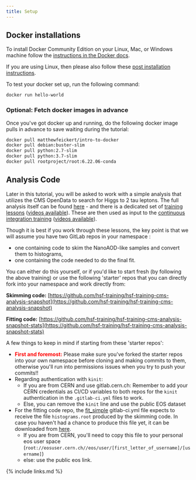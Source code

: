 ```yaml
---
title: Setup
---
```


## Docker installations

To install Docker Community Edition on your Linux, Mac, or Windows machine follow the [instructions in the Docker docs](https://docs.docker.com/install/).

If you are using Linux, then please also follow these [post installation instructions](https://docs.docker.com/engine/install/linux-postinstall/).

To test your docker set up, run the following command:

~~~bash
docker run hello-world
~~~

### Optional: Fetch docker images in advance

Once you've got docker up and running, do the following docker image pulls in advance to save waiting during the tutorial:

~~~bash
docker pull matthewfeickert/intro-to-docker
docker pull debian:buster-slim
docker pull python:2.7-slim
docker pull python:3.7-slim
docker pull rootproject/root:6.22.06-conda
~~~

## Analysis Code

Later in this tutorial, you will be asked to work with a simple analysis that utilizes the CMS OpenData to search for Higgs to 2 tau leptons.
The full analysis itself can be found [here](https://github.com/hsf-training/hsf-training-cms-analysis) - and there is a dedicated set of [training lessons](https://hsf-training.github.io/hsf-training-cms-analysis-webpage/index.html) ([videos available](https://www.youtube.com/watch?v=gplMywJAFDI&list=PLKZ9c4ONm-Vk0wnDKaaovoEkOk3PVdL0V)).
These are then used as input to the [continuous integration training](https://hsf-training.github.io/hsf-training-cicd/) ([videos available](https://www.youtube.com/watch?v=NcVGX8zWzQY&list=PLKZ9c4ONm-VmmTObyNWpz4hB3Hgx8ZWSb)).

Though it is best if you work through these lessons, the key point is that we will assume you have two GitLab repos in your namespace :

* one containing code to skim the NanoAOD-like samples and convert them to histograms,
* one  containing the code needed to do the final fit.

You can either do this yourself, or if you'd like to start fresh (by following the above training) or use the following  'starter' repos that you can directly fork into your namespace and work directly from:

**Skimming code:** [https://github.com/hsf-training/hsf-training-cms-analysis-snapshot](https://github.com/hsf-training/hsf-training-cms-analysis-snapshot)

**Fitting code:** [https://github.com/hsf-training/hsf-training-cms-analysis-snapshot-stats](https://github.com/hsf-training/hsf-training-cms-analysis-snapshot-stats)

A few things to keep in mind if starting from these 'starter repos':

* **<font color="red">First and foremost:</font>** Please make sure you've forked the starter repos into your own namespace before cloning and making commits to them, otherwise you'll run into permissions issues when you try to push your commits!!
* Regarding authentication with ``kinit``:
  * If you are from CERN and use gitlab.cern.ch: Remember to add your CERN credentials as CI/CD variables to
    both repos for the `kinit` authentication in the `.gitlab-ci.yml` files to work.
  * Else, you can remove the ``kinit`` line and use the public EOS dataset
* For the fitting code repo, the [fit_simple](https://github.com/hsf-training/hsf-training-cms-analysis-snapshot-stats/blob/master/.gitlab-ci.yml#L5) gitlab-ci.yml file expects to receive the file `histograms.root` produced by the skimming code. In case you haven't had a chance to produce this file yet, it can be downloaded from [here](https://cernbox.cern.ch/index.php/s/LADW94G9fjY7hjF).
  * If you are from CERN, you'll need to copy this file to your personal eos user space (`root://eosuser.cern.ch//eos/user/[first_letter_of_username]/[username]`)
  * else: use the public eos link.

{% include links.md %}
